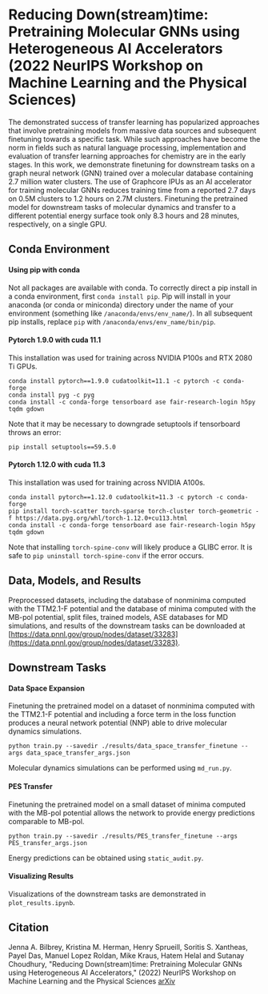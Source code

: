 # Reducing Down(stream)time: Pretraining Molecular GNNs using Heterogeneous AI Accelerators (2022 NeurIPS Workshop on Machine Learning and the Physical Sciences)

The demonstrated success of transfer learning has popularized approaches that involve pretraining models from massive data sources and subsequent finetuning towards a specific task. While such approaches have become the norm in fields such as natural language processing, implementation and evaluation of transfer learning approaches for chemistry are in the early stages. In this work, we demonstrate finetuning for downstream tasks on a graph neural network (GNN) trained over a molecular database containing 2.7 million water clusters. The use of Graphcore IPUs as an AI accelerator for training molecular GNNs reduces training time from a reported 2.7 days on 0.5M clusters to 1.2 hours on 2.7M clusters. Finetuning the pretrained model for downstream tasks of molecular dynamics and transfer to a different potential energy surface took only 8.3 hours and 28 minutes, respectively, on a single GPU. 

## Conda Environment

#### Using pip with conda
Not all packages are available with conda. To correctly direct a pip install in a conda environment, first `conda install pip`. Pip will install in your anaconda (or conda or miniconda) directory under the name of your environment (something like `/anaconda/envs/env_name/`). In all subsequent pip installs, replace `pip` with `/anaconda/envs/env_name/bin/pip`.

#### Pytorch 1.9.0 with cuda 11.1
This installation was used for training across NVIDIA P100s and RTX 2080 Ti GPUs.
```
conda install pytorch==1.9.0 cudatoolkit=11.1 -c pytorch -c conda-forge
conda install pyg -c pyg
conda install -c conda-forge tensorboard ase fair-research-login h5py tqdm gdown
```

Note that it may be necessary to downgrade setuptools if tensorboard throws an error:
```
pip install setuptools==59.5.0
```

#### Pytorch 1.12.0 with cuda 11.3
This installation was used for training across NVIDIA A100s.
```
conda install pytorch==1.12.0 cudatoolkit=11.3 -c pytorch -c conda-forge
pip install torch-scatter torch-sparse torch-cluster torch-geometric -f https://data.pyg.org/whl/torch-1.12.0+cu113.html
conda install -c conda-forge tensorboard ase fair-research-login h5py tqdm gdown
```
Note that installing `torch-spine-conv` will likely produce a GLIBC error. It is safe to `pip uninstall torch-spine-conv` if the error occurs.

## Data, Models, and Results
Preprocessed datasets, including the database of nonminima computed with the TTM2.1-F potential and the database of minima computed with the MB-pol potential, split files, trained models, ASE databases for MD simulations, and results of the downstream tasks can be downloaded at [https://data.pnnl.gov/group/nodes/dataset/33283](https://data.pnnl.gov/group/nodes/dataset/33283).

## Downstream Tasks

#### Data Space Expansion
Finetuning the pretrained model on a dataset of nonminima computed with the TTM2.1-F potential and including a force term in the loss function produces a neural network potential (NNP) able to drive molecular dynamics simulations.
```
python train.py --savedir ./results/data_space_transfer_finetune --args data_space_transfer_args.json 
```
Molecular dynamics simulations can be performed using `md_run.py`.

#### PES Transfer
Finetuning the pretrained model on a small dataset of minima computed with the MB-pol potential allows the network to provide energy predictions comparable to MB-pol.
```
python train.py --savedir ./results/PES_transfer_finetune --args PES_transfer_args.json 
```
Energy predictions can be obtained using `static_audit.py`.

#### Visualizing Results 
Visualizations of the downstream tasks are demonstrated in `plot_results.ipynb`.


## Citation
Jenna A. Bilbrey, Kristina M. Herman, Henry Sprueill, Soritis S. Xantheas, Payel Das, Manuel Lopez Roldan, Mike Kraus, Hatem Helal and Sutanay Choudhury, "Reducing Down(stream)time: Pretraining Molecular GNNs using Heterogeneous AI Accelerators," (2022) NeurIPS Workshop on Machine Learning and the Physical Sciences [arXiv](https://arxiv.org/abs/2211.04598)
